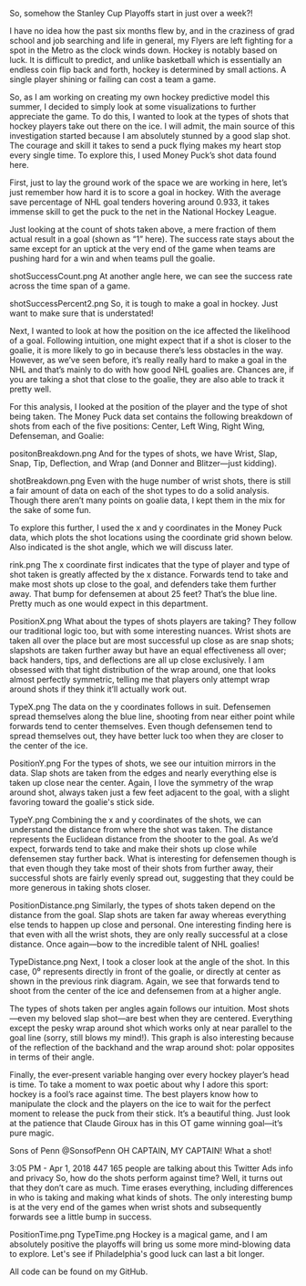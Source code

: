 So, somehow the Stanley Cup Playoffs start in just over a week?!

I have no idea how the past six months flew by, and in the craziness of grad school and job searching and life in general, my Flyers are left fighting for a spot in the Metro as the clock winds down. Hockey is notably based on luck. It is difficult to predict, and unlike basketball which is essentially an endless coin flip back and forth, hockey is determined by small actions. A single player shining or failing can cost a team a game.

So, as I am working on creating my own hockey predictive model this summer, I decided to simply look at some visualizations to further appreciate the game. To do this, I wanted to look at the types of shots that hockey players take out there on the ice. I will admit, the main source of this investigation started because I am absolutely stunned by a good slap shot. The courage and skill it takes to send a puck flying makes my heart stop every single time. To explore this, I used Money Puck’s shot data found here.

First, just to lay the ground work of the space we are working in here, let’s just remember how hard it is to score a goal in hockey. With the average save percentage of NHL goal tenders hovering around 0.933, it takes immense skill to get the puck to the net in the National Hockey League.

Just looking at the count of shots taken above, a mere fraction of them actual result in a goal (shown as “1” here). The success rate stays about the same except for an uptick at the very end of the game when teams are pushing hard for a win and when teams pull the goalie. 

shotSuccessCount.png
At another angle here, we can see the success rate across the time span of a game.

shotSuccessPercent2.png
So, it is tough to make a goal in hockey. Just want to make sure that is understated!

Next, I wanted to look at how the position on the ice affected the likelihood of a goal. Following intuition, one might expect that if a shot is closer to the goalie, it is more likely to go in because there’s less obstacles in the way. However, as we’ve seen before, it’s really really hard to make a goal in the NHL and that’s mainly to do with how good NHL goalies are. Chances are, if you are taking a shot that close to the goalie, they are also able to track it pretty well.

For this analysis, I looked at the position of the player and the type of shot being taken. The Money Puck data set contains the following breakdown of shots from each of the five positions: Center, Left Wing, Right Wing, Defenseman, and Goalie:

positonBreakdown.png
And for the types of shots, we have Wrist, Slap, Snap, Tip, Deflection, and Wrap (and Donner and Blitzer—just kidding).

shotBreakdown.png
Even with the huge number of wrist shots, there is still a fair amount of data on each of the shot types to do a solid analysis. Though there aren’t many points on goalie data, I kept them in the mix for the sake of some fun.

To explore this further, I used the x and y coordinates in the Money Puck data, which plots the shot locations using the coordinate grid shown below. Also indicated is the shot angle, which we will discuss later. 

rink.png
The x coordinate first indicates that the type of player and type of shot taken is greatly affected by the x distance. Forwards tend to take and make most shots up close to the goal, and defenders take them further away. That bump for defensemen at about 25 feet? That’s the blue line. Pretty much as one would expect in this department.  

PositionX.png
What about the types of shots players are taking? They follow our traditional logic too, but with some interesting nuances. Wrist shots are taken all over the place but are most successful up close as are snap shots; slapshots are taken further away but have an equal effectiveness all over; back handers, tips, and deflections are all up close exclusively. I am obsessed with that tight distribution of the wrap around, one that looks almost perfectly symmetric, telling me that players only attempt wrap around shots if they think it’ll actually work out.

TypeX.png
The data on the y coordinates follows in suit. Defensemen spread themselves along the blue line, shooting from near either point while forwards tend to center themselves. Even though defensemen tend to spread themselves out, they have better luck too when they are closer to the center of the ice.

PositionY.png
For the types of shots, we see our intuition mirrors in the data. Slap shots are taken from the edges and nearly everything else is taken up close near the center. Again, I love the symmetry of the wrap around shot, always taken just a few feet adjacent to the goal, with a slight favoring toward the goalie's stick side. 

TypeY.png
Combining the x and y coordinates of the shots, we can understand the distance from where the shot was taken. The distance represents the Euclidean distance from the shooter to the goal. As we’d expect, forwards tend to take and make their shots up close while defensemen stay further back. What is interesting for defensemen though is that even though they take most of their shots from further away, their successful shots are fairly evenly spread out, suggesting that they could be more generous in taking shots closer.

PositionDistance.png
Similarly, the types of shots taken depend on the distance from the goal. Slap shots are taken far away whereas everything else tends to happen up close and personal. One interesting finding here is that even with all the wrist shots, they are only really successful at a close distance. Once again—bow to the incredible talent of NHL goalies!

TypeDistance.png
Next, I took a closer look at the angle of the shot. In this case, 0⁰ represents directly in front of the goalie, or directly at center as shown in the previous rink diagram. Again, we see that forwards tend to shoot from the center of the ice and defensemen from at a higher angle. 


The types of shots taken per angles again follows our intuition. Most shots—even my beloved slap shot—are best when they are centered. Everything except the pesky wrap around shot which works only at near parallel to the goal line (sorry, still blows my mind!). This graph is also interesting because of the reflection of the backhand and the wrap around shot: polar opposites in terms of their angle. 


Finally, the ever-present variable hanging over every hockey player’s head is time. To take a moment to wax poetic about why I adore this sport: hockey is a fool’s race against time. The best players know how to manipulate the clock and the players on the ice to wait for the perfect moment to release the puck from their stick. It’s a beautiful thing. Just look at the patience that Claude Giroux has in this OT game winning goal—it’s pure magic.


Sons of Penn
@SonsofPenn
 OH CAPTAIN, MY CAPTAIN! What a shot!

3:05 PM - Apr 1, 2018
447
165 people are talking about this
Twitter Ads info and privacy
So, how do the shots perform against time? Well, it turns out that they don’t care as much. Time erases everything, including differences in who is taking and making what kinds of shots. The only interesting bump is at the very end of the games when wrist shots and subsequently forwards see a little bump in success.

PositionTime.png
TypeTime.png
Hockey is a magical game, and I am absolutely positive the playoffs will bring us some more mind-blowing data to explore. Let's see if Philadelphia's good luck can last a bit longer. 

All code can be found on my GitHub.
